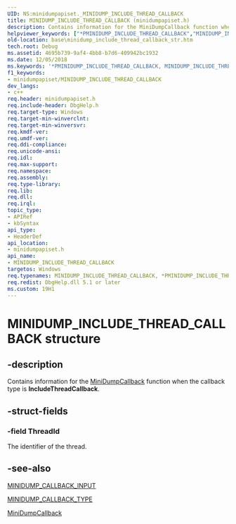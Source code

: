 ```yaml
---
UID: NS:minidumpapiset._MINIDUMP_INCLUDE_THREAD_CALLBACK
title: MINIDUMP_INCLUDE_THREAD_CALLBACK (minidumpapiset.h)
description: Contains information for the MiniDumpCallback function when the callback type is IncludeThreadCallback.
helpviewer_keywords: ["*PMINIDUMP_INCLUDE_THREAD_CALLBACK","MINIDUMP_INCLUDE_THREAD_CALLBACK","MINIDUMP_INCLUDE_THREAD_CALLBACK structure","PMINIDUMP_INCLUDE_THREAD_CALLBACK","PMINIDUMP_INCLUDE_THREAD_CALLBACK structure pointer","_MINIDUMP_INCLUDE_THREAD_CALLBACK","_win32_minidump_include_thread_callback_str","base.minidump_include_thread_callback_str","minidumpapiset/MINIDUMP_INCLUDE_THREAD_CALLBACK","minidumpapiset/PMINIDUMP_INCLUDE_THREAD_CALLBACK"]
old-location: base\minidump_include_thread_callback_str.htm
tech.root: Debug
ms.assetid: 4695b739-9af4-4bb8-b7d6-409942bc1932
ms.date: 12/05/2018
ms.keywords: '*PMINIDUMP_INCLUDE_THREAD_CALLBACK, MINIDUMP_INCLUDE_THREAD_CALLBACK, MINIDUMP_INCLUDE_THREAD_CALLBACK structure, PMINIDUMP_INCLUDE_THREAD_CALLBACK, PMINIDUMP_INCLUDE_THREAD_CALLBACK structure pointer, _MINIDUMP_INCLUDE_THREAD_CALLBACK, _win32_minidump_include_thread_callback_str, base.minidump_include_thread_callback_str, minidumpapiset/MINIDUMP_INCLUDE_THREAD_CALLBACK, minidumpapiset/PMINIDUMP_INCLUDE_THREAD_CALLBACK'
f1_keywords:
- minidumpapiset/MINIDUMP_INCLUDE_THREAD_CALLBACK
dev_langs:
- c++
req.header: minidumpapiset.h
req.include-header: DbgHelp.h
req.target-type: Windows
req.target-min-winverclnt: 
req.target-min-winversvr: 
req.kmdf-ver: 
req.umdf-ver: 
req.ddi-compliance: 
req.unicode-ansi: 
req.idl: 
req.max-support: 
req.namespace: 
req.assembly: 
req.type-library: 
req.lib: 
req.dll: 
req.irql: 
topic_type:
- APIRef
- kbSyntax
api_type:
- HeaderDef
api_location:
- minidumpapiset.h
api_name:
- MINIDUMP_INCLUDE_THREAD_CALLBACK
targetos: Windows
req.typenames: MINIDUMP_INCLUDE_THREAD_CALLBACK, *PMINIDUMP_INCLUDE_THREAD_CALLBACK
req.redist: DbgHelp.dll 5.1 or later
ms.custom: 19H1
---
```


# MINIDUMP_INCLUDE_THREAD_CALLBACK structure


## -description


Contains information for the 
<a href="https://docs.microsoft.com/windows/desktop/api/minidumpapiset/nc-minidumpapiset-minidump_callback_routine">MiniDumpCallback</a> function when the callback type is 
<b>IncludeThreadCallback</b>.


## -struct-fields




### -field ThreadId

The identifier of the thread.


## -see-also




<a href="/windows/win32/api/minidumpapiset/ns-minidumpapiset-minidump_callback_input">MINIDUMP_CALLBACK_INPUT</a>



<a href="/windows/win32/api/minidumpapiset/ne-minidumpapiset-minidump_callback_type">MINIDUMP_CALLBACK_TYPE</a>



<a href="https://docs.microsoft.com/windows/desktop/api/minidumpapiset/nc-minidumpapiset-minidump_callback_routine">MiniDumpCallback</a>
 

 

